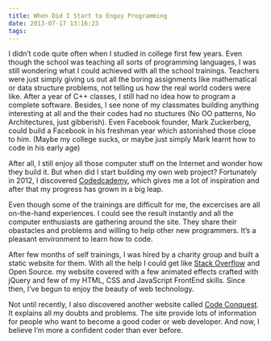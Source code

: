 ```yaml
---
title: When Did I Start to Engoy Programming
date: 2013-07-17 13:16:23
tags:
---
```

I didn’t code quite often when I studied in college first few years. Even though the school was teaching all sorts of programming languages, I was still wondering what I could achieved with all the school trainings. Teachers were just simply giving us out all the boring assignments like mathematical or data structure problems, not telling us how the real world coders were like. After a year of C++ classes, I still had no idea how to program a complete software. Besides, I see none of my classmates building anything interesting at all and the their codes had no stuctures (No OO patterns, No Architectures, just gibberish). Even Facebook founder, Mark Zuckerberg, could build a Facebook in his freshman year which astonished those close to him. (Maybe my college sucks, or maybe just simply Mark learnt how to code in his early age)

After all, I still enjoy all those computer stuff on the Internet and wonder how they build it. But when did I start building my own web project? Fortunately in 2012, I discovered [Codedcademy](http://www.codecademy.com/), which gives me a lot of inspiration and after that my progress has grown in a big leap.

Even though some of the trainings are difficult for me, the excercises are all on-the-hand experiences. I could see the result instantly and all the computer enthusiasts are gathering around the site. They share their obastacles and problems and willing to help other new programmers. It’s a pleasant environment to learn how to code.

After few months of self trainings, I was hired by a charity group and built a static website for them. With all the help I could get like [Stack Overflow](http://stackoverflow.com/) and Open Source. my website covered with a few animated effects crafted with jQuery and few of my HTML, CSS and JavaScript FrontEnd skills. Since then, I’ve begun to enjoy the beauty of web technology.

Not until recently, I also discovered another website called [Code Conquest](http://www.codeconquest.com/). It explains all my doubts and problems. The site provide lots of information for people who want to become a good coder or web developer. And now, I believe I’m more a confident coder than ever before.
